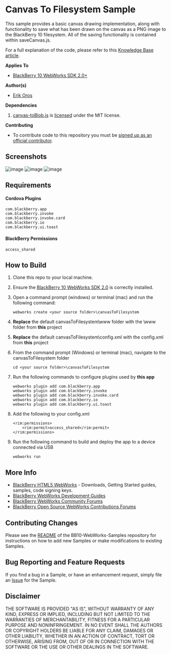 # Canvas To Filesystem Sample

This sample provides a basic canvas drawing implementation, along with functionality to save what has been drawn on the canvas as a PNG image to the BlackBerry 10 filesystem. All of the saving functionality is contained within saveCanvas.js.

For a full explanation of the code, please refer to this [Knowledge Base article](http://supportforums.blackberry.com/t5/Web-and-WebWorks-Development/How-To-Save-the-contents-of-a-lt-canvas-gt-element-to-the/ta-p/2103389).

**Applies To**

* [BlackBerry 10 WebWorks SDK 2.0+](https://developer.blackberry.com/html5/download/sdk) 

**Author(s)**

* [Erik Oros](http://www.twitter.com/WaterlooErik)

**Dependencies**

1. [canvas-toBlob.js](https://github.com/eligrey/canvas-toBlob.js) is [licensed](https://github.com/eligrey/canvas-toBlob.js/blob/master/LICENSE.md) under the MIT license.

**Contributing**

* To contribute code to this repository you must be [signed up as an official contributor](http://blackberry.github.com/howToContribute.html).

## Screenshots ##

![image](_screenshots/1.png) 
![image](_screenshots/2.png) 
![image](_screenshots/3.png) 

## Requirements ##

#### Cordova Plugins ####

	com.blackberry.app
	com.blackberry.invoke
	com.blackberry.invoke.card
	com.blackberry.io
	com.blackberry.ui.toast

#### BlackBerry Permissions ####

	access_shared

## How to Build

1. Clone this repo to your local machine.

2. Ensure the [BlackBerry 10 WebWorks SDK 2.0](https://developer.blackberry.com/html5/download/sdk) is correctly installed.

3. Open a command prompt (windows) or terminal (mac) and run the following command:

	```
	webworks create <your source folder>\canvasToFilesystem
	```

4. **Replace** the default canvasToFilesystem\www folder with the \www folder from **this** project

5. **Replace** the default canvasToFilesystem\config.xml with the config.xml from **this** project

6. From the command prompt (Windows) or terminal (mac), navigate to the canvasToFilesystem folder

	```
	cd <your source folder>\canvasToFilesystem
	```

7. Run the following commands to configure plugins used by **this app**

	```
	webworks plugin add com.blackberry.app
	webworks plugin add com.blackberry.invoke
	webworks plugin add com.blackberry.invoke.card
	webworks plugin add com.blackberry.io
	webworks plugin add com.blackberry.ui.toast
	```

8. Add the following to your config.xml

	```
	<rim:permissions>
		<rim:permit>access_shared</rim:permit>
	</rim:permissions>
	```
	
9. Run the following command to build and deploy the app to a device connected via USB

	```
	webworks run
	```
	
## More Info

* [BlackBerry HTML5 WebWorks](https://bdsc.webapps.blackberry.com/html5/) - Downloads, Getting Started guides, samples, code signing keys.
* [BlackBerry WebWorks Development Guides](https://bdsc.webapps.blackberry.com/html5/documentation)
* [BlackBerry WebWorks Community Forums](http://supportforums.blackberry.com/t5/Web-and-WebWorks-Development/bd-p/browser_dev)
* [BlackBerry Open Source WebWorks Contributions Forums](http://supportforums.blackberry.com/t5/BlackBerry-WebWorks/bd-p/ww_con)

## Contributing Changes

Please see the [README](https://github.com/blackberry/BB10-WebWorks-Samples) of the BB10-WebWorks-Samples repository for instructions on how to add new Samples or make modifications to existing Samples.

## Bug Reporting and Feature Requests

If you find a bug in a Sample, or have an enhancement request, simply file an [Issue](https://github.com/blackberry/BB10-WebWorks-Samples/issues) for the Sample.

## Disclaimer

THE SOFTWARE IS PROVIDED "AS IS", WITHOUT WARRANTY OF ANY KIND, EXPRESS OR IMPLIED, INCLUDING BUT NOT LIMITED TO THE WARRANTIES OF MERCHANTABILITY, FITNESS FOR A PARTICULAR PURPOSE AND NONINFRINGEMENT. IN NO EVENT SHALL THE AUTHORS OR COPYRIGHT HOLDERS BE LIABLE FOR ANY CLAIM, DAMAGES OR OTHER LIABILITY, WHETHER IN AN ACTION OF CONTRACT, TORT OR OTHERWISE, ARISING FROM, OUT OF OR IN CONNECTION WITH THE SOFTWARE OR THE USE OR OTHER DEALINGS IN THE SOFTWARE.

